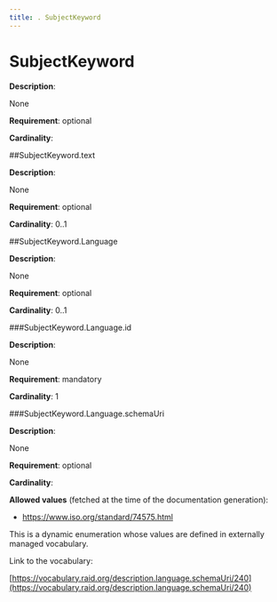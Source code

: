 ```yaml
---
title: . SubjectKeyword 
---
```

# SubjectKeyword

**Description**:

None

**Requirement**:
optional



**Cardinality**:








##SubjectKeyword.text

**Description**:

None

**Requirement**:
optional



**Cardinality**:
0..1






 



##SubjectKeyword.Language

**Description**:

None

**Requirement**:
optional



**Cardinality**:
0..1








###SubjectKeyword.Language.id

**Description**:

None

**Requirement**:
mandatory



**Cardinality**:
1






 





###SubjectKeyword.Language.schemaUri

**Description**:

None

**Requirement**:
optional



**Cardinality**:







**Allowed values** (fetched at the time of the documentation generation):

* https://www.iso.org/standard/74575.html


This is a dynamic enumeration whose values are defined in externally managed vocabulary. 

Link to the vocabulary:

[https://vocabulary.raid.org/description.language.schemaUri/240](https://vocabulary.raid.org/description.language.schemaUri/240)










 





 



 



